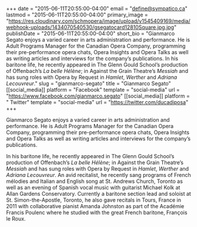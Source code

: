 +++
date = "2015-06-11T20:55:00-04:00"
email = "define@sympatico.ca"
lastmod = "2015-06-11T20:55:00-04:00"
primary_image = "https://res.cloudinary.com/schmopera/image/upload/v1545409169/media/webhook-uploads/1434070540530/gsegatocard12810Square.jpg.jpg"
publishDate = "2015-06-11T20:55:00-04:00"
short_bio = "Gianmarco Segato enjoys a varied career in arts administration and performance. He is Adult Programs Manager for the Canadian Opera Company, programming their pre-performance opera chats, Opera Insights and Opera Talks as well as writing articles and interviews for the company’s publications. In his baritone life, he recently appeared in The Glenn Gould School’s production of Offenbach’s *La belle Hélène*; in Against the Grain Theatre’s *Messiah* and has sung roles with Opera by Request in *Hamlet*, *Werther* and *Adriana Lecouvreur*."
slug = "gianmarco-segato"
title = "Gianmarco Segato"
[[social_media]]
platform = "Facebook"
template = "social-media"
url = "https://www.facebook.com/gianmarco.segato"
[[social_media]]
platform = " Twitter"
template = "social-media"
url = "https://twitter.com/ducadiposa"
+++

Gianmarco Segato enjoys a varied career in arts administration and performance. He is Adult Programs Manager for the Canadian Opera Company, programming their pre-performance opera chats, Opera Insights and Opera Talks as well as writing articles and interviews for the company’s publications. 

In his baritone life, he recently appeared in The Glenn Gould School’s production of Offenbach’s *La belle Hélène*; in Against the Grain Theatre’s *Messiah* and has sung roles with Opera by Request in *Hamlet*, *Werther* and *Adriana Lecouvreur*. An avid recitalist, he recently sang programs of French mélodies and Italian and English song at St. Andrews Church, Toronto as well as an evening of Spanish vocal music with guitarist Michael Kolk at Allan Gardens Conservatory. Currently a baritone section lead and soloist at St. Simon-the-Apostle, Toronto, he also gave recitals in Tours, France in 2011 with collaborative pianist Amanda Johnston as part of the Académie Francis Poulenc where he studied with the great French baritone, François le Roux.
